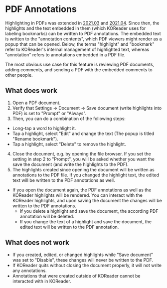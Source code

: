 # PDF Annotations

Highlighting in PDFs was extended in [2021.03](https://github.com/koreader/koreader/pull/7411) and [2021.04](https://github.com/koreader/koreader/pull/7457).
Since then, the highlights and the text embedded in them (which KOReader uses for labeling bookmarks) can be written to PDF annotations.
The embedded text is written to the "annotation contents", which PDF viewers might render as a popup that can be opened.
Below, the terms "highlight" and "bookmark" refer to KOReader's internal management of highlighted text, whereas "annotation" refers to annotations embedded in a PDF file.

The most obvious use case for this feature is reviewing PDF documents, adding comments, and sending a PDF with the embedded comments to other people.

## What does work

1. Open a PDF document.
2. Verify that Settings -> Document -> Save document (write highlights into PDF) is set to "Prompt" or "Always".
3. Then, you can do a combination of the following steps:
  - Long-tap a word to highlight it.
  - Tap a highlight, select "Edit" and change the text (The popup is titled "Rename bookmark").
  - Tap a highlight, select "Delete" to remove the highlight.
4. Close the document, e.g. by opening the file browser. 
If you set the setting in step 2 to "Prompt", you will be asked whether you want the save the document (and write the highlights to the PDF).
5. The highlights created since opening the document will be written as annotations to the PDF file. 
If you changed the highlight text, the edited text will be written to the PDF annotations as well.

- If you open the document again, the PDF annotations as well as the KOReader highlights will be rendered. 
You can interact with the KOReader highlights, and upon saving the document the changes will be written to the PDF annotations.
  - If you delete a highlight and save the document, the according PDF annotation will be deleted.
  - If you change the text of a highlight and save the document, the edited text will be written to the PDF annotation.

## What does not work

- If you created, edited, or changed highlights while "Save document" was set to "Disable", these changes will never be written to the PDF.
- If KOReader quits without closing the document properly, it will not write any annotations.
- Annotations that were created outside of KOReader cannot be interacted with in KOReader.
